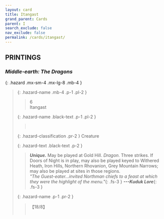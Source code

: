 ```yaml
---
layout: card
title: Itangast
grand_parent: Cards
parent: I
search_exclude: false
nav_exclude: false
permalink: /cards/itangast/
---
```


## PRINTINGS


### _Middle-earth: The Dragons_

{: .hazard .mx-sm-4 .mx-lg-8 .mb-4 }
> {: .hazard-name .mb-4 .p-1 .pl-2 }
> > <div class="hazard-mp">6</div>
> > <div class="card-name">Itangast</div>
>
> {: .hazard-name .black-text .p-1 .pl-2 }
> > &nbsp;
>
> {: .hazard-classification .pr-2 }
> Creature
>
> {: .hazard-text .black-text .p-2 }
> > _**Unique.**_ May be played at Gold Hill. _Dragon._ Three strikes. If Doors of Night is in play, may also be played keyed to Withered Heath, Iron Hills, Northern Rhovanion, Grey Mountain Narrows; may also be played at sites in those regions. <br>_"The Guest-eater...invited Northman chiefs to a feast at which they were the highlight of the menu."_{: .fs-3 } ***---&#65279;Kuduk Lore***{: .fs-3 } 
>
> {: .hazard-name .p-1 .pr-2 }
> > <div class="card-shield">【18/8】</div>
> > <div class="card-corruption">&nbsp;</div>
